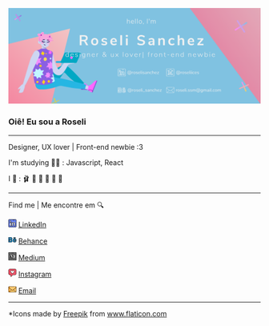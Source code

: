 

<!--
**roselisanchez/roselisanchez** is a ✨ _special_ ✨ repository because its `README.md` (this file) appears on your GitHub profile.
### Hi there 👋
Here are some ideas to get you started:

- 🔭 I’m currently working on ...
- 🌱 I’m currently learning ...
- 👯 I’m looking to collaborate on ...
- 🤔 I’m looking for help with ...
- 💬 Ask me about ...
- 📫 How to reach me: ...
- 😄 Pronouns: ...
- ⚡ Fun fact: ...
-->
![cover](https://github.com/roselisanchez/roselisanchez/blob/main/img/coverRoseliSan.png)  



### Oiê! Eu sou a Roseli

---
Designer, UX lover | Front-end newbie :3
 
I'm studying :woman_technologist: : Javascript, React
 
 
I :sparkling_heart: : :ballet_shoes: :art: :closed_book: :fox_face: :pizza: :icecream:
 

---


Find me | Me encontre em :mag:  

  
<a href="https://www.linkedin.com/in/roselisanchez"><img src="https://github.com/roselisanchez/roselisanchez/blob/main/img/linkedin.png" width="16"></img></a> [LinkedIn](https://www.linkedin.com/in/roselisanchez)

<a href="https://www.behance.net/roseli_sanchez"><img src="https://github.com/roselisanchez/roselisanchez/blob/main/img/behance.png" width="16"></img></a> [Behance](https://www.behance.net/roseli_sanchez)

<a href="https://medium.com/@roseliices"><img src="https://github.com/roselisanchez/roselisanchez/blob/main/img/medium.png" width="16"></img></a> [Medium](https://medium.com/@roseliices)

<a href="https://www.instagram.com/roseliices.art/"><img src="https://github.com/roselisanchez/roselisanchez/blob/main/img/instagram.png" width="16"></img></a> [Instagram](https://www.instagram.com/roseliices.art)

<a href="mailto:roseli.ssm@gmail.com"><img src="https://github.com/roselisanchez/roselisanchez/blob/main/img/email.png" width="16"></img></a> [Email](mailto:roseli.ssm@gmail.com)  

--- 

*Icons made by <a href="https://www.flaticon.com/authors/freepik" title="Freepik">Freepik</a> from <a href="https://www.flaticon.com/" title="Flaticon"> www.flaticon.com</a>
